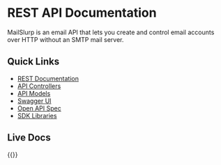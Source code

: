 # REST API Documentation
MailSlurp is an email API that lets you create and control email accounts over HTTP without an SMTP mail server.

## Quick Links

- [REST Documentation](https://www.mailslurp.com/docs/api/docs)
- [API Controllers](https://www.mailslurp.com/docs/api/docs/Apis)
- [API Models](https://www.mailslurp.com/docs/api/docs/Models)
- [Swagger UI](https://api.mailslurp.com/swagger-ui.html)
- [Open API Spec](https://api.mailslurp.com/v2/api-docs)
- [SDK Libraries](https://www.mailslurp.com/developers)

## Live Docs

{{<rest-docs>}}
